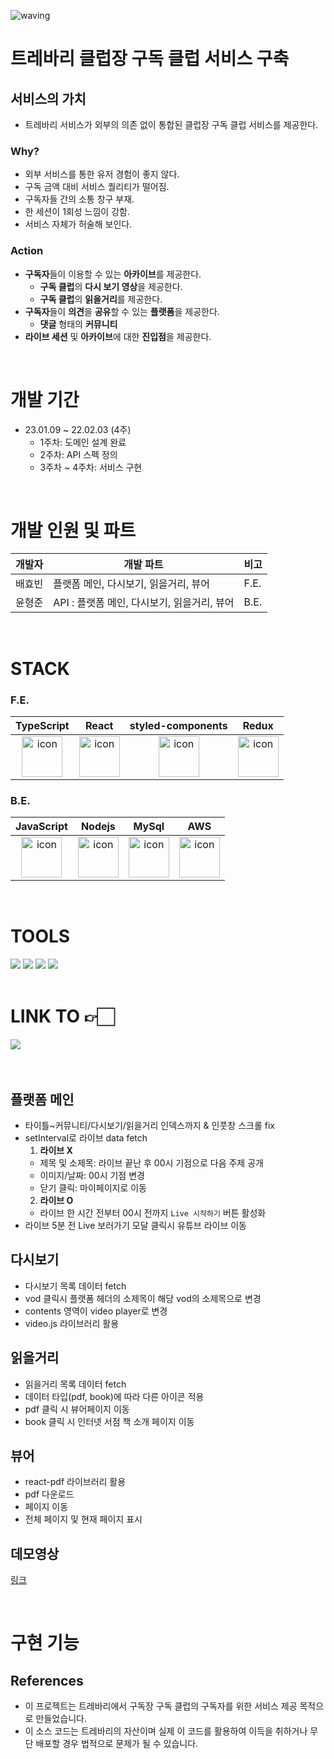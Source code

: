 ![waving](https://capsule-render.vercel.app/api?type=waving&height=200&fontAlignY=40&text=Trevari-archive-service&color=gradient)

<h1> 트레바리 클럽장 구독 클럽 서비스 구축 </h1>

## 서비스의 가치

- 트레바리 서비스가 외부의 의존 없이 통합된 클럽장 구독 클럽 서비스를 제공한다.

### Why?

- 외부 서비스를 통한 유저 경험이 좋지 않다.
- 구독 금액 대비 서비스 퀄리티가 떨어짐.
- 구독자들 간의 소통 창구 부재.
- 한 세션이 1회성 느낌이 강함.
- 서비스 자체가 허술해 보인다.

### Action

- **구독자**들이 이용할 수 있는 **아카이브**를 제공한다.
  - **구독 클럽**의 **다시 보기 영상**을 제공한다.
  - **구독 클럽**의 **읽을거리**를 제공한다.
- **구독자**들이 **의견**을 **공유**할 수 있는 **플랫폼**을 제공한다.
  - **댓글** 형태의 **커뮤니티**
- **라이브 세션** 및 **아카이브**에 대한 **진입점**을 제공한다.

</br>

# 개발 기간

- 23.01.09 ~ 22.02.03 (4주)
  - 1주차: 도메인 설계 완료
  - 2주차: API 스펙 정의
  - 3주차 ~ 4주차: 서비스 구현

</br>

# 개발 인원 및 파트

| 개발자 | 개발 파트 | 비고 |
| ------ | -------------------------------------------- | ---- |
| 배효빈 | 플랫폼 메인, 다시보기, 읽을거리, 뷰어 | F.E. |
| 윤형준 | API : 플랫폼 메인, 다시보기, 읽을거리, 뷰어 | B.E. |

</br>

# STACK

### F.E.

| TypeScript | React | styled-components | Redux |
| :--------: | :---: | :---------------: | :---: |
| <img src="https://techstack-generator.vercel.app/ts-icon.svg" alt="icon" width="65" height="65" /> | <img src="https://techstack-generator.vercel.app/react-icon.svg" alt="icon" width="65" height="65" /> | <img src="https://raw.githubusercontent.com/styled-components/brand/master/styled-components.png" alt="icon" width="65" height="65" /></div> | <img src="https://techstack-generator.vercel.app/redux-icon.svg" alt="icon" width="65" height="65" /> |

### B.E.

| JavaScript |  Nodejs | MySql | AWS |
| :--------: | :-----: | :---: | :-: |
| <img src="https://techstack-generator.vercel.app/js-icon.svg" alt="icon" width="65" height="65" /> | <img src="https://techstack-generator.vercel.app/nginx-icon.svg" alt="icon" width="65" height="65" /> | <img src="https://techstack-generator.vercel.app/mysql-icon.svg" alt="icon" width="65" height="65" /> | <img src="https://techstack-generator.vercel.app/aws-icon.svg" alt="icon" width="65" height="65" /> |

</br>

# TOOLS

<div>
<img src="https://img.shields.io/badge/Git-F05032?style=flat&logo=Git&logoColor=white"/>
<img src="https://img.shields.io/badge/GitHub-181717?style=flat&logo=GitHub&logoColor=white"/>
<img src="https://img.shields.io/badge/Slack-4A154B?style=flat&logo=Slack&logoColor=white"/>
<img src="https://img.shields.io/badge/IntelliJ-000000?style=flat&logo=IntelliJ%20IDEA&logoColor=white""/>
</div>

</br>

# LINK TO 👉🏻

<div>
<a href='https://almondine-bread-a7d.notion.site/Trevari-0ed0bee467a449b19c4d90b81f3f902b'><img src="https://img.shields.io/badge/Notion-000000?style=flat&logo=Notion&logoColor=white"/></a>
</div>

</br>
</br>

## 플랫폼 메인

- 타이틀~커뮤니티/다시보기/읽을거리 인덱스까지 & 인풋창 스크롤 fix
- setInterval로 라이브 data fetch
  1. **라이브 X**
  - 제목 및 소제목: 라이브 끝난 후 00시 기점으로 다음 주제 공개
  - 이미지/날짜: 00시 기점 변경
  - 닫기 클릭: 마이페이지로 이동
  2. **라이브 O**
  - 라이브 한 시간 전부터 00시 전까지 `Live 시작하기` 버튼 활성화
- 라이브 5분 전 Live 보러가기 모달  클릭시 유튜브 라이브 이동

## 다시보기

- 다시보기 목록 데이터 fetch
- vod 클릭시 플랫폼 헤더의 소제목이 해당 vod의 소제목으로 변경
- contents 영역이 video player로 변경
- video.js 라이브러리 활용

## 읽을거리

- 읽을거리 목록 데이터 fetch
- 데이터 타입(pdf, book)에 따라 다른 아이콘 적용
- pdf 클릭 시 뷰어페이지 이동
- book 클릭 시 인터넷 서점 책 소개 페이지 이동

## 뷰어
- react-pdf 라이브러리 활용
- pdf 다운로드
- 페이지 이동
- 전체 페이지 및 현재 페이지 표시

## 데모영상 
[링크](https://youtu.be/CccD3q0OHPM)

</br>

# 구현 기능 

## References 
* 이 프로젝트는 트레바리에서 구독장 구독 클럽의 구독자를 위한 서비스 제공 목적으로 만들었습니다.
* 이 소스 코드는 트레바리의 자산이며 실제 이 코드를 활용하여 이득을 취하거나 무단 배포할 경우 법적으로 문제가 될 수 있습니다.  
